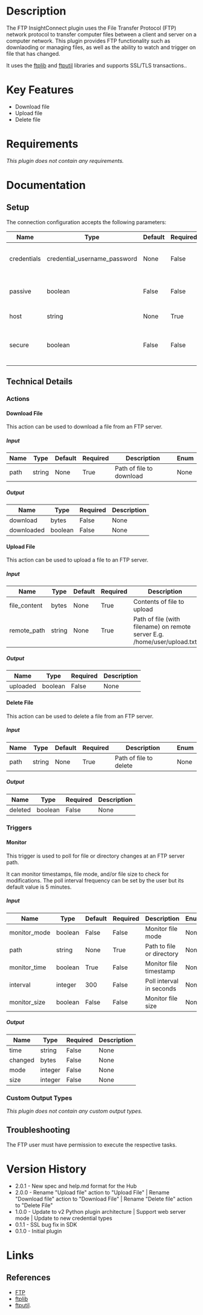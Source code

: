 # Description

The FTP InsightConnect plugin uses the File Transfer Protocol (FTP) network protocol to transfer computer files between a client and server on a computer network.
This plugin provides FTP functionality such as downlaoding or managing files, as well as the ability to watch and trigger on file that has changed.

It uses the [ftplib](https://docs.python.org/3/library/ftplib.html) and [ftputil](http://ftputil.sschwarzer.net/trac/wiki/Documentation) libraries and supports SSL/TLS transactions..

# Key Features

* Download file
* Upload file
* Delete file

# Requirements

_This plugin does not contain any requirements._

# Documentation

## Setup

The connection configuration accepts the following parameters:

|Name|Type|Default|Required|Description|Enum|
|----|----|-------|--------|-----------|----|
|credentials|credential_username_password|None|False|FTP username and password|None|
|passive|boolean|False|False|Passive connection for FTP server|None|
|host|string|None|True|Address of FTP server|None|
|secure|boolean|False|False|Whether TLS encryption should be used|None|

## Technical Details

### Actions

#### Download File

This action can be used to download a file from an FTP server.

##### Input

|Name|Type|Default|Required|Description|Enum|
|----|----|-------|--------|-----------|----|
|path|string|None|True|Path of file to download|None|

##### Output

|Name|Type|Required|Description|
|----|----|--------|-----------|
|download|bytes|False|None|
|downloaded|boolean|False|None|

#### Upload File

This action can be used to upload a file to an FTP server.

##### Input

|Name|Type|Default|Required|Description|Enum|
|----|----|-------|--------|-----------|----|
|file_content|bytes|None|True|Contents of file to upload|None|
|remote_path|string|None|True|Path of file (with filename) on remote server E.g. /home/user/upload.txt|None|

##### Output

|Name|Type|Required|Description|
|----|----|--------|-----------|
|uploaded|boolean|False|None|

#### Delete File

This action can be used to delete a file from an FTP server.

##### Input

|Name|Type|Default|Required|Description|Enum|
|----|----|-------|--------|-----------|----|
|path|string|None|True|Path of file to delete|None|

##### Output

|Name|Type|Required|Description|
|----|----|--------|-----------|
|deleted|boolean|False|None|

### Triggers

#### Monitor

This trigger is used to poll for file or directory changes at an FTP server path.

It can monitor timestamps, file mode, and/or file size to check for modifications.
The poll interval frequency can be set by the user but its default value is 5 minutes.

##### Input

|Name|Type|Default|Required|Description|Enum|
|----|----|-------|--------|-----------|----|
|monitor_mode|boolean|False|False|Monitor file mode|None|
|path|string|None|True|Path to file or directory|None|
|monitor_time|boolean|True|False|Monitor file timestamp|None|
|interval|integer|300|False|Poll interval in seconds|None|
|monitor_size|boolean|False|False|Monitor file size|None|

##### Output

|Name|Type|Required|Description|
|----|----|--------|-----------|
|time|string|False|None|
|changed|bytes|False|None|
|mode|integer|False|None|
|size|integer|False|None|

### Custom Output Types

_This plugin does not contain any custom output types._

## Troubleshooting

The FTP user must have permission to execute the respective tasks.

# Version History

* 2.0.1 - New spec and help.md format for the Hub
* 2.0.0 - Rename "Upload file" action to "Upload File" | Rename "Download file" action to "Download File" | Rename "Delete file" action to "Delete File"
* 1.0.0 - Update to v2 Python plugin architecture | Support web server mode | Update to new credential types
* 0.1.1 - SSL bug fix in SDK
* 0.1.0 - Initial plugin

# Links

## References

* [FTP](https://en.wikipedia.org/wiki/File_Transfer_Protocolkj)
* [ftplib](https://docs.python.org/3/library/ftplib.html)
* [ftputil](http://ftputil.sschwarzer.net/trac/wiki/Documentation).

